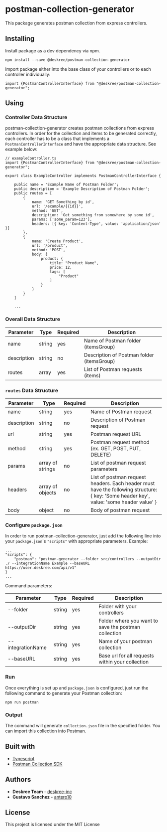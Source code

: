 # postman-collection-generator

This package generates postman collection from express controllers.

## Installing

Install package as a dev dependency via npm.

```
npm install --save @deskree/postman-collection-generator
```

Import package either into the base class of your controllers or to each controller individually:

```
import {PostmanControllerInterface} from "@deskree/postman-collection-generator";
```

## Using

### Controller Data Structure

postman-collection-generator creates postman collections from express controllers. In order for the collection and items to be generated correctly, each controller has to be a class that implements a `PostmanControllerInterface` and have the appropriate data structure. See example below:

```
// exampleController.ts
import {PostmanControllerInterface} from "@deskree/postman-collection-generator";

export class ExampleController implements PostmanControllerInterface {

    public name = 'Example Name of Postman Folder';
    public description = 'Example Description of Postman Folder';
    public routes = [
        {
            name: 'GET Something by id',
            url: '/example/{{id}}',
            method: 'GET',
            description: 'Get something from somewhere by some id',
            params: ['some_param=123'],
            headers: [{ key: 'Content-Type', value: 'application/json' }]
        },
        {
            name: 'Create Product',
            url: '/product',
            method: 'POST',
            body: {
                product: {
                    title: "Product Name",
                    price: 12,
                    tags: [
                        "Product"
                    ]
                }
            }
        }
    ]

    ...
```

### Overall Data Structure

| Parameter   | Type   | Required | Description                                |
|-------------|--------|----------|--------------------------------------------|
| name        | string | yes      | Name of Postman folder (itemsGroup)        |
| description | string | no       | Description of Postman folder (itemsGroup) |
| routes      | array  | yes      | List of Postman requests (items)           |


### `routes` Data Structure


| Parameter   | Type             | Required | Description                                                                                                                            |
|-------------|------------------|----------|----------------------------------------------------------------------------------------------------------------------------------------|
| name        | string           | yes      | Name of Postman request                                                                                                                |
| description | string           | no       | Description of Postman request                                                                                                         |
| url         | string           | yes      | Postman request URL                                                                                                                    |
| method      | string           | yes      | Postman request method (ex. GET, POST, PUT, DELETE)                                                                                    |
| params      | array of strings | no       | List of postman request parameters                                                                                                     |
| headers     | array of objects | no       | List of postman request headers. Each header must have the following structure: { key: 'Some header key', value: 'some header value' } |
| body        | object           | no       | Body of postman request                                                                                                                |

### Configure `package.json`

In order to run postman-collection-generator, just add the following line into your `package.json`'s `"scripts"` with appropriate parameters. Example:

```
...
"scripts": {
    "postman": "postman-generator --folder src/controllers --outputDir ./ --integrationName Example --baseURL https://user.deskree.com/api/v1"
}
...
```

Command parameters:

| Parameter         | Type   | Required | Description                                          |
|-------------------|--------|----------|------------------------------------------------------|
| --folder          | string | yes      | Folder with your controllers                         |
| --outputDir       | string | yes      | Folder where you want to save the postman collection |
| --integrationName | string | yes      | Name of your postman collection                      |
| --baseURL         | string | yes      | Base url for all requests within your collection     |

### Run

Once everything is set up and `package.json` is configured, just run the following command to generate your Postman collection:

```
npm run postman
```

### Output

The command will generate `collection.json` file in the specified folder. You can import this collection into Postman.

## Built with

* [Typescript](https://www.typescriptlang.org/)
* [Postman Collection SDK](https://www.postmanlabs.com/postman-collection/)

## Authors

* **Deskree Team** - [deskree-inc](https://github.com/deskree-inc)
* **Gustavo Sanchez** - [antero10](https://github.com/antero10)

## License

This project is licensed under the MIT License
